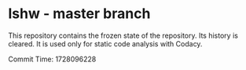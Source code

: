 # lshw - master branch

This repository contains the frozen state of the repository.
Its history is cleared. It is used only for static code
analysis with Codacy.

Commit Time: 1728096228
